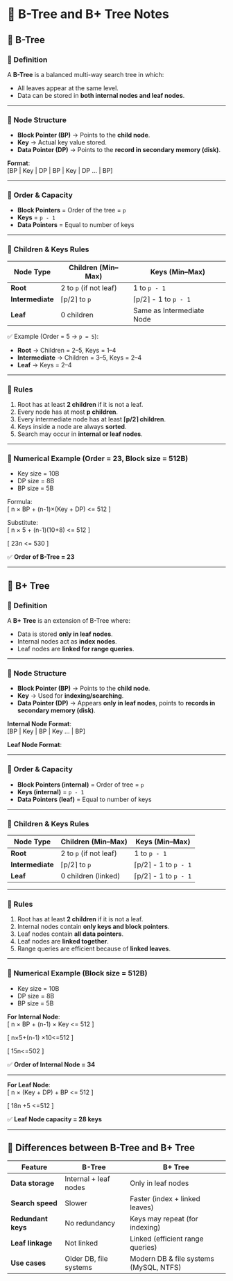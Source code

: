 # 🌳 B-Tree and B+ Tree Notes

## 📘 B-Tree

### 🔹 Definition
A **B-Tree** is a balanced multi-way search tree in which:  
- All leaves appear at the same level.  
- Data can be stored in **both internal nodes and leaf nodes**.  

---

### 🔹 Node Structure

- **Block Pointer (BP)** → Points to the **child node**.  
- **Key** → Actual key value stored.  
- **Data Pointer (DP)** → Points to the **record in secondary memory (disk)**.  

**Format**:  
[BP | Key | DP | BP | Key | DP ... | BP]

---

### 🔹 Order & Capacity
- **Block Pointers** = Order of the tree = `p`  
- **Keys** = `p - 1`  
- **Data Pointers** = Equal to number of keys  

---

### 🔹 Children & Keys Rules

| Node Type        | Children (Min–Max)        | Keys (Min–Max)           |
|------------------|----------------------------|---------------------------|
| **Root**         | 2 to `p` (if not leaf)    | 1 to `p - 1`              |
| **Intermediate** | ⌈p/2⌉ to `p`              | ⌈p/2⌉ - 1 to `p - 1`     |
| **Leaf**         | 0 children                | Same as Intermediate Node |

✅ Example (Order = 5 → `p = 5`):  
- **Root** → Children = 2–5, Keys = 1–4  
- **Intermediate** → Children = 3–5, Keys = 2–4  
- **Leaf** → Keys = 2–4  

---

### 🔹 Rules
1. Root has at least **2 children** if it is not a leaf.  
2. Every node has at most **p children**.  
3. Every intermediate node has at least **⌈p/2⌉ children**.  
4. Keys inside a node are always **sorted**.  
5. Search may occur in **internal or leaf nodes**.  

---

### 🔹 Numerical Example (Order = 23, Block size = 512B)

- Key size = 10B  
- DP size = 8B  
- BP size = 5B  

Formula:  
\[
n × BP + (n-1)×(Key + DP) <= 512
\]

Substitute:  
\[
n × 5 + (n-1)(10+8) <= 512
\]

\[
23n <= 530
\]

✅ **Order of B-Tree = 23**

---

## 📘 B+ Tree

### 🔹 Definition
A **B+ Tree** is an extension of B-Tree where:  
- Data is stored **only in leaf nodes**.  
- Internal nodes act as **index nodes**.  
- Leaf nodes are **linked for range queries**.  

---

### 🔹 Node Structure

- **Block Pointer (BP)** → Points to the **child node**.  
- **Key** → Used for **indexing/searching**.  
- **Data Pointer (DP)** → Appears **only in leaf nodes**, points to **records in secondary memory (disk)**.  

**Internal Node Format**:  
[BP | Key | BP | Key ... | BP]

**Leaf Node Format**:  

---

### 🔹 Order & Capacity
- **Block Pointers (internal)** = Order of tree = `p`  
- **Keys (internal)** = `p - 1`  
- **Data Pointers (leaf)** = Equal to number of keys  

---

### 🔹 Children & Keys Rules

| Node Type        | Children (Min–Max)        | Keys (Min–Max)           |
|------------------|----------------------------|---------------------------|
| **Root**         | 2 to `p` (if not leaf)    | 1 to `p - 1`              |
| **Intermediate** | ⌈p/2⌉ to `p`              | ⌈p/2⌉ - 1 to `p - 1`     |
| **Leaf**         | 0 children (linked)       | ⌈p/2⌉ - 1 to `p - 1`     |

---

### 🔹 Rules
1. Root has at least **2 children** if it is not a leaf.  
2. Internal nodes contain **only keys and block pointers**.  
3. Leaf nodes contain **all data pointers**.  
4. Leaf nodes are **linked together**.  
5. Range queries are efficient because of **linked leaves**.  

---

### 🔹 Numerical Example (Block size = 512B)

- Key size = 10B  
- DP size = 8B  
- BP size = 5B  

**For Internal Node**:  
\[
n × BP + (n-1) × Key <= 512
\]

\[
n×5+(n-1) ×10<=512
\]

\[
15n<=502
\]

✅ **Order of Internal Node = 34**

---

**For Leaf Node**:  
\[
n × (Key + DP) + BP <= 512
\]

\[
18n +5 <=512
\]

✅ **Leaf Node capacity = 28 keys**

---

## 🔑 Differences between B-Tree and B+ Tree

| Feature              | B-Tree                               | B+ Tree                                  |
|----------------------|---------------------------------------|-------------------------------------------|
| **Data storage**     | Internal + leaf nodes                | Only in leaf nodes                        |
| **Search speed**     | Slower                               | Faster (index + linked leaves)            |
| **Redundant keys**   | No redundancy                        | Keys may repeat (for indexing)            |
| **Leaf linkage**     | Not linked                           | Linked (efficient range queries)          |
| **Use cases**        | Older DB, file systems               | Modern DB & file systems (MySQL, NTFS)    |
